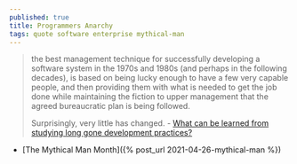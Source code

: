 ```yaml
---
published: true
title: Programmers Anarchy
tags: quote software enterprise mythical-man
---
```

> the best management technique for successfully developing a software system in the 1970s and 1980s (and perhaps in the following decades), is based on being lucky enough to have a few very capable people, and then providing them with what is needed to get the job done while maintaining the fiction to upper management that the agreed bureaucratic plan is being followed.  
>
> Surprisingly, very little has changed. - [What can be learned from studying long gone development practices?](https://news.ycombinator.com/item?id=28191884)

- [The Mythical Man Month]({% post_url 2021-04-26-mythical-man %})